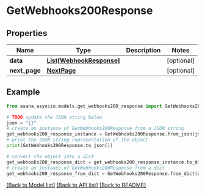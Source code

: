 # GetWebhooks200Response


## Properties

Name | Type | Description | Notes
------------ | ------------- | ------------- | -------------
**data** | [**List[WebhookResponse]**](WebhookResponse.md) |  | [optional] 
**next_page** | [**NextPage**](NextPage.md) |  | [optional] 

## Example

```python
from asana_asyncio.models.get_webhooks200_response import GetWebhooks200Response

# TODO update the JSON string below
json = "{}"
# create an instance of GetWebhooks200Response from a JSON string
get_webhooks200_response_instance = GetWebhooks200Response.from_json(json)
# print the JSON string representation of the object
print(GetWebhooks200Response.to_json())

# convert the object into a dict
get_webhooks200_response_dict = get_webhooks200_response_instance.to_dict()
# create an instance of GetWebhooks200Response from a dict
get_webhooks200_response_from_dict = GetWebhooks200Response.from_dict(get_webhooks200_response_dict)
```
[[Back to Model list]](../README.md#documentation-for-models) [[Back to API list]](../README.md#documentation-for-api-endpoints) [[Back to README]](../README.md)


